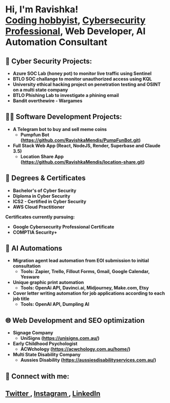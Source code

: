 <h1>Hi, I'm Ravishka! <br/><a href="https://github.com/joshmadakor1">Coding hobbyist</a>, <a href="https://www.linkedin.com/in/ravishkamendis/">Cybersecurity Professional</a>, Web Developer, AI Automation Consultant
  

<h2>👮 Cyber Security Projects:</h2>

- <b>Azure SOC Lab (honey pot) to monitor live traffic using Sentinel</b>
- <b>BTLO SOC challange to monitor unauthorized access using KQL</b>
- <b> University ethical hacking project on penetration testing and OSINT on a multi state company
- <b>BTLO Phishing Lab to investigate a phining email </b>
- <b>Bandit overthewire - Wargames</b>

<h2>👨‍💻 Software Development Projects:</h2>

- <b>A Telegram bot to buy and sell meme coins</b>
  - Pumpfun Bot (https://github.com/RavishkaMendis/PumpFunBot.git)
- <b>Full Stack Web App (React, NodeJS, Render, Superbase and Claude 3.5)</b>
  - Location Share App (https://github.com/RavishkaMendis/location-share.git)

<h2> 📄 Degrees & Certificates </h2>

- <b> Bachelor's of Cyber Security </b>
- <b> Diploma in Cyber Security </b>
- <b> ICS2 - Certified in Cyber Security </b>
- <b> AWS Cloud Practitioner </b>

Certificates currently pursuing: 
  - Google Cybersecurity Professional Certificate
  - COMPTIA Security+

<h2> 🤖 AI Automations</h2>

- <b> Migration agent lead automation from EOI submission to initial consultation </b>
    - Tools: Zapier, Trello, Fillout Forms, Gmail, Google Calendar, Yesware
- <b> Unique graphic print automation </b>
    - Tools: OpenAi API, Davinci.ai, Midjourney, Make.com, Etsy
- <b> Cover letter writing automation for job applications according to each job title </b>
    - Tools: OpenAI API, Dumpling AI

<h2> 🌐 Web Development and SEO optimization</h2>

- <b> Signage Company</b>
  - UniSigns (https://unisigns.com.au/)
- <b> Early Childhood Psychologist</b>
  - ACWchology (https://acwchology.com.au/home/)
- <b> Multi State Disability Company</b>
  - Aussies Disability (https://aussiesdisabilityservices.com.au/)


<h2> 🤳 Connect with me:</h2>

<h2> <a href = "https://twitter.com/ravmendis">  Twitter </a> , <a href = "https://www.instagram.com/ravishkamendis"> Instagram </a>  , <a href = "https://linkedin.com/in/ravishkamendis"> LinkedIn </a> 

<!--

- 🔭 I’m currently working on ...
- 🌱 I’m currently learning ...
- 👯 I’m looking to collaborate on ...
- 🤔 I’m looking for help with ...
- 💬 Ask me about ...
- ⚡ Fun fact: ...
-->
